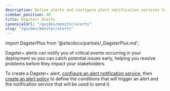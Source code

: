 ```yaml
---
description: Define alerts and configure alert notification services to monitor critical events in your Dagster+ deployment.
sidebar_position: 40
title: Dagster+ Alerts
canonicalUrl: "/guides/monitor/alerts"
slug: "/guides/monitor/alerts"
---
```


import DagsterPlus from '@site/docs/partials/\_DagsterPlus.md';

<DagsterPlus />

Dagster+ alerts can notify you of critical events occurring in your deployment so you can catch potential issues early, helping you resolve problems before they impact your stakeholders.

To create a Dagster+ alert, [configure an alert notification service](/guides/monitor/alerts/configuring-an-alert-notification-service), then [create an alert policy](/guides/monitor/alerts/creating-alerts) to define the conditions that will trigger an alert and the notification service that will be used to send it.
